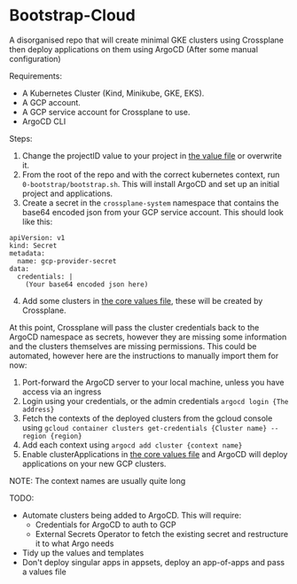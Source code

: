 # Bootstrap-Cloud

A disorganised repo that will create minimal GKE clusters using Crossplane then deploy applications on them using ArgoCD (After some manual configuration)

Requirements:

- A Kubernetes Cluster (Kind, Minikube, GKE, EKS).
- A GCP account.
- A GCP service account for Crossplane to use.
- ArgoCD CLI

Steps:

1. Change the projectID value to your project in [the value file](charts/crossplane-providers/values.yaml) or overwrite it.
1. From the root of the repo and with the correct kubernetes context, run `0-bootstrap/bootstrap.sh`. This will install ArgoCD and set up an initial project and applications.
1. Create a secret in the `crossplane-system` namespace that contains the base64 encoded json from your GCP service account. This should look like this: 
```
apiVersion: v1
kind: Secret
metadata:
  name: gcp-provider-secret
data:
  credentials: |
    (Your base64 encoded json here)
```
4. Add some clusters in [the core values file](core/values.yaml), these will be created by Crossplane.

At this point, Crossplane will pass the cluster credentials back to the ArgoCD namespace as secrets, however they are missing some information and the clusters themselves are missing permissions. This could be automated, however here are the instructions to manually import them for now:

1. Port-forward the ArgoCD server to your local machine, unless you have access via an ingress
1. Login using your credentials, or the admin credentials `argocd login {The address}`
1. Fetch the contexts of the deployed clusters from the gcloud console using `gcloud container clusters get-credentials {Cluster name} --region {region}`
1. Add each context using `argocd add cluster {context name}`
1. Enable clusterApplications in [the core values file](core/values.yaml) and ArgoCD will deploy applications on your new GCP clusters.

NOTE: The context names are usually quite long

TODO:

- Automate clusters being added to ArgoCD. This will require:
  - Credentials for ArgoCD to auth to GCP
  - External Secrets Operator to fetch the existing secret and restructure it to what Argo needs
- Tidy up the values and templates
- Don't deploy singular apps in appsets, deploy an app-of-apps and pass a values file
